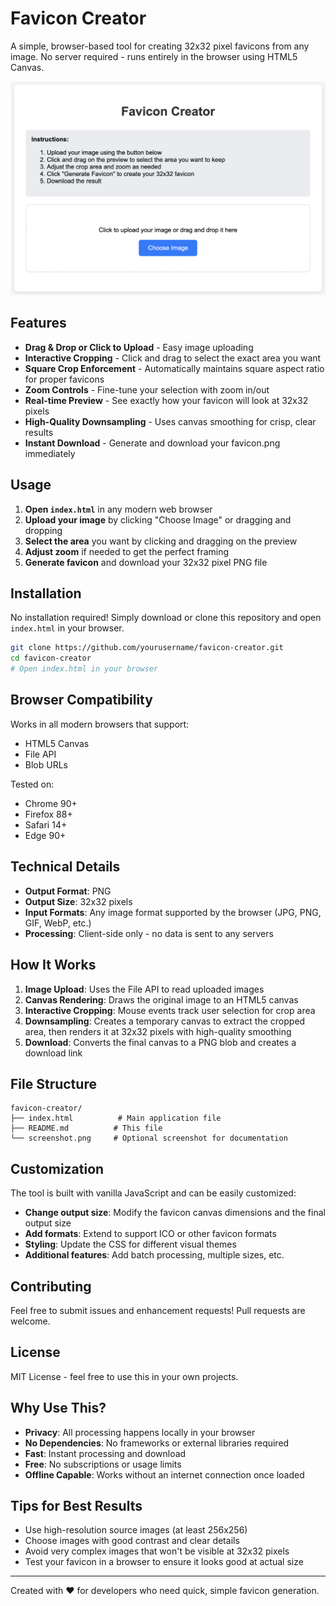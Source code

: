 # Favicon Creator

A simple, browser-based tool for creating 32x32 pixel favicons from any image. No server required - runs entirely in the browser using HTML5 Canvas.

![Favicon Creator Screenshot](favicon-creator.png)

## Features

- **Drag & Drop or Click to Upload** - Easy image uploading
- **Interactive Cropping** - Click and drag to select the exact area you want
- **Square Crop Enforcement** - Automatically maintains square aspect ratio for proper favicons
- **Zoom Controls** - Fine-tune your selection with zoom in/out
- **Real-time Preview** - See exactly how your favicon will look at 32x32 pixels
- **High-Quality Downsampling** - Uses canvas smoothing for crisp, clear results
- **Instant Download** - Generate and download your favicon.png immediately

## Usage

1. **Open `index.html`** in any modern web browser
2. **Upload your image** by clicking "Choose Image" or dragging and dropping
3. **Select the area** you want by clicking and dragging on the preview
4. **Adjust zoom** if needed to get the perfect framing
5. **Generate favicon** and download your 32x32 pixel PNG file

## Installation

No installation required! Simply download or clone this repository and open `index.html` in your browser.

```bash
git clone https://github.com/yourusername/favicon-creator.git
cd favicon-creator
# Open index.html in your browser
```

## Browser Compatibility

Works in all modern browsers that support:

- HTML5 Canvas
- File API
- Blob URLs

Tested on:

- Chrome 90+
- Firefox 88+
- Safari 14+
- Edge 90+

## Technical Details

- **Output Format**: PNG
- **Output Size**: 32x32 pixels
- **Input Formats**: Any image format supported by the browser (JPG, PNG, GIF, WebP, etc.)
- **Processing**: Client-side only - no data is sent to any servers

## How It Works

1. **Image Upload**: Uses the File API to read uploaded images
2. **Canvas Rendering**: Draws the original image to an HTML5 canvas
3. **Interactive Cropping**: Mouse events track user selection for crop area
4. **Downsampling**: Creates a temporary canvas to extract the cropped area, then renders it at 32x32 pixels with high-quality smoothing
5. **Download**: Converts the final canvas to a PNG blob and creates a download link

## File Structure

```
favicon-creator/
├── index.html          # Main application file
├── README.md          # This file
└── screenshot.png     # Optional screenshot for documentation
```

## Customization

The tool is built with vanilla JavaScript and can be easily customized:

- **Change output size**: Modify the favicon canvas dimensions and the final output size
- **Add formats**: Extend to support ICO or other favicon formats
- **Styling**: Update the CSS for different visual themes
- **Additional features**: Add batch processing, multiple sizes, etc.

## Contributing

Feel free to submit issues and enhancement requests! Pull requests are welcome.

## License

MIT License - feel free to use this in your own projects.

## Why Use This?

- **Privacy**: All processing happens locally in your browser
- **No Dependencies**: No frameworks or external libraries required
- **Fast**: Instant processing and download
- **Free**: No subscriptions or usage limits
- **Offline Capable**: Works without an internet connection once loaded

## Tips for Best Results

- Use high-resolution source images (at least 256x256)
- Choose images with good contrast and clear details
- Avoid very complex images that won't be visible at 32x32 pixels
- Test your favicon in a browser to ensure it looks good at actual size

---

Created with ❤️ for developers who need quick, simple favicon generation.
